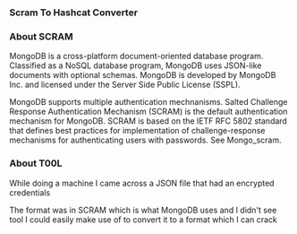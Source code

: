 <h3> Scram To Hashcat Converter </h3>

### About SCRAM

MongoDB is a cross-platform document-oriented database program. Classified as a NoSQL database program, MongoDB uses JSON-like documents with optional schemas. MongoDB is developed by MongoDB Inc. and licensed under the Server Side Public License (SSPL).

MongoDB supports multiple authentication mechnanisms. Salted Challenge Response Authentication Mechanism (SCRAM) is the default authentication mechanism for MongoDB. SCRAM is based on the IETF RFC 5802 standard that defines best practices for implementation of challenge-response mechanisms for authenticating users with passwords. See Mongo_scram.

### About T00L

While doing a machine I came across a JSON file that had an encrypted credentials

The format was in SCRAM which is what MongoDB uses and I didn't see tool I could easily make use of to convert it to a format which I can crack
